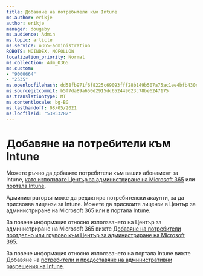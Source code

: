 ```yaml
---
title: Добавяне на потребители към Intune
ms.author: erikje
author: erikje
manager: dougeby
ms.audience: Admin
ms.topic: article
ms.service: o365-administration
ROBOTS: NOINDEX, NOFOLLOW
localization_priority: Normal
ms.collection: Adm_O365
ms.custom:
- "9000664"
- "2535"
ms.openlocfilehash: dd58fb971f6f8225c69093fff28b149b507a75ac1ee4bfb430c919fddd317b52
ms.sourcegitcommit: b5f7da89a650d2915dc652449623c78be6247175
ms.translationtype: MT
ms.contentlocale: bg-BG
ms.lasthandoff: 08/05/2021
ms.locfileid: "53953282"
---
```

# <a name="add-users-to-intune"></a>Добавяне на потребители към Intune

Можете ръчно да добавяте потребители към вашия абонамент за Intune, [като използвате Център за администриране на Microsoft 365](https://admin.microsoft.com/) или [портала Intune](https://portal.azure.com/#blade/Microsoft_Intune_DeviceSettings/ExtensionLandingBlade/overview).

Администраторът може да редактира потребителски акаунти, за да присвоява лицензи за Intune. Можете да присвоите лицензи в Център за администриране на Microsoft 365 или в портала Intune.

За повече информация относно използването на Център за администриране на Microsoft 365 вижте [Добавяне на потребители поотделно или групово към Център за администриране на Microsoft 365](https://support.office.com/article/Add-users-individually-or-in-bulk-to-Office-365-Admin-Help-1970f7d6-03b5-442f-b385-5880b9c256ec).

За повече информация относно използването на портала Intune вижте Добавяне на [потребители и предоставяне на административни разрешения на Intune](https://docs.microsoft.com/intune/fundamentals/users-add).